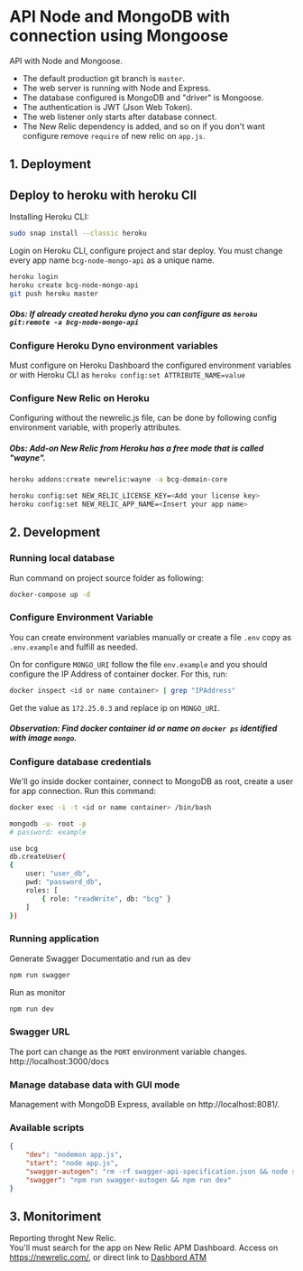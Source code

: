 # API Node and MongoDB with connection using Mongoose
API with Node and Mongoose.  
- The default production git branch is `master`.
- The web server is running with Node and Express.
- The database configured is MongoDB and "driver" is Mongoose.
- The authentication is JWT (Json Web Token).
- The web listener only starts after database connect.
- The New Relic dependency is added, and so on if you don't want configure remove `require` of new relic on `app.js`.

## 1. Deployment

## Deploy to heroku with heroku ClI

Installing Heroku CLI:
```bash
sudo snap install --classic heroku
```

Login on Heroku CLI, configure project and star deploy. You must change every app name `bcg-node-mongo-api` as a unique name.
```bash
heroku login
heroku create bcg-node-mongo-api
git push heroku master
```
##### Obs: If already created heroku dyno you can configure as `heroku git:remote -a bcg-node-mongo-api` 

### Configure Heroku Dyno environment variables
Must configure on Heroku Dashboard the configured environment variables or with Heroku CLI as `heroku config:set ATTRIBUTE_NAME=value`

### Configure New Relic on Heroku 
Configuring without the newrelic.js file, can be done by following config environment variable, with properly attributes.  
##### Obs: Add-on New Relic from Heroku has a free mode that is called "wayne".
```bash
heroku addons:create newrelic:wayne -a bcg-domain-core

heroku config:set NEW_RELIC_LICENSE_KEY=<Add your license key>
heroku config:set NEW_RELIC_APP_NAME=<Insert your app name>
```

## 2. Development

### Running local database
Run command on project source folder as following:
```bash
docker-compose up -d
```

### Configure Environment Variable
You can create environment variables manually or create a file `.env` copy as `.env.example` and fulfill as needed.

On for configure `MONGO_URI` follow the file `env.example` and you should configure the IP Address of container docker. For this, run:

```bash
docker inspect <id or name container> | grep "IPAddress"
```
Get the value as `172.25.0.3` and replace ip on `MONGO_URI`.  

##### Observation: Find docker container id or name on `docker ps` identified with image `mongo`.

### Configure database credentials
We'll go inside docker container, connect to MongoDB as root, create a user for app connection. Run this command:
```bash
docker exec -i -t <id or name container> /bin/bash

mongodb -u- root -p
# password: example

use bcg
db.createUser(
{
    user: "user_db",
    pwd: "password_db",
    roles: [ 
        { role: "readWrite", db: "bcg" }
    ]
})
```

### Running application

Generate Swagger Documentatio and run as dev
```bash
npm run swagger
```
 
Run as monitor
```bash
npm run dev
```

### Swagger URL
The port can change as the `PORT` environment variable changes.  
http://localhost:3000/docs

### Manage database data with GUI mode

Management with MongoDB Express, available on http://localhost:8081/.

### Available scripts

```json
{
    "dev": "nodemon app.js",
    "start": "node app.js",
    "swagger-autogen": "rm -rf swagger-api-specification.json && node swagger.js",
    "swagger": "npm run swagger-autogen && npm run dev"
}
```

## 3. Monitoriment

Reporting throght New Relic.  
 You'll must search for the app on New Relic APM Dashboard.
 Access on https://newrelic.com/, or direct link to [Dashbord ATM](https://one.newrelic.com/-/0LkjnPvq1wo)